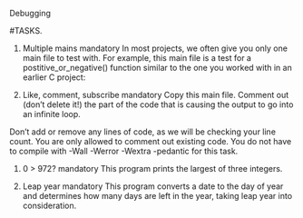 Debugging

#TASKS.
1. Multiple mains mandatory In most projects, we often give you only one main file to test with. For example, this main file is a test for a postitive_or_negative() function similar to the one you worked with in an earlier C project:

2. Like, comment, subscribe mandatory Copy this main file. Comment out (don’t delete it!) the part of the code that is causing the output to go into an infinite loop.


Don’t add or remove any lines of code, as we will be checking your line count. You are only allowed to comment out existing code. You do not have to compile with -Wall -Werror -Wextra -pedantic for this task.

1. 0 > 972? mandatory This program prints the largest of three integers.

2. Leap year mandatory This program converts a date to the day of year and determines how many days are left in the year, taking leap year into consideration.
